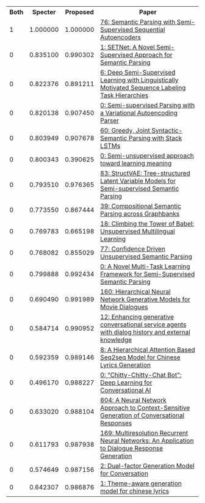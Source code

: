 <html><table><tr>
<th>Both</th>
<th>Specter</th>
<th>Proposed</th>
<th>Paper</th>
</tr>
<tr>
<td>1</td>
<td>1.000000</td>
<td>1.000000</td>
<td><a href="https://www.semanticscholar.org/paper/1d00075feb9f2fecc1d035897b98eb2f45461b2e">76: Semantic Parsing with Semi-Supervised Sequential Autoencoders</a></td>
</tr>
<tr>
<td>0</td>
<td>0.835100</td>
<td>0.990302</td>
<td><a href="https://www.semanticscholar.org/paper/38cdd12ea4f4b0de0a0ab7ba711b252896faf034">1: SETNet: A Novel Semi-Supervised Approach for Semantic Parsing</a></td>
</tr>
<tr>
<td>0</td>
<td>0.822376</td>
<td>0.891211</td>
<td><a href="https://www.semanticscholar.org/paper/48e914e427a5025de7fb9d9e83a29d8b2a47ed08">6: Deep Semi-Supervised Learning with Linguistically Motivated Sequence Labeling Task Hierarchies</a></td>
</tr>
<tr>
<td>0</td>
<td>0.820138</td>
<td>0.907450</td>
<td><a href="https://www.semanticscholar.org/paper/7ce2140a3171d6d9f5f90eafce81341ecdd22384">0: Semi-supervised Parsing with a Variational Autoencoding Parser</a></td>
</tr>
<tr>
<td>0</td>
<td>0.803949</td>
<td>0.907678</td>
<td><a href="https://www.semanticscholar.org/paper/ba049e9e4ac472eea8b9e92aa8daec736d2cdefd">60: Greedy, Joint Syntactic-Semantic Parsing with Stack LSTMs</a></td>
</tr>
<tr>
<td>0</td>
<td>0.800343</td>
<td>0.390625</td>
<td><a href="https://www.semanticscholar.org/paper/09931cfaa26290ada1a1083bca88c330122e0967">0: Semi-unsupervised approach toward learning meaning</a></td>
</tr>
<tr>
<td>0</td>
<td>0.793510</td>
<td>0.976365</td>
<td><a href="https://www.semanticscholar.org/paper/2068825cabd94c951a0282ed731a8b8f2da1721c">83: StructVAE: Tree-structured Latent Variable Models for Semi-supervised Semantic Parsing</a></td>
</tr>
<tr>
<td>0</td>
<td>0.773550</td>
<td>0.867444</td>
<td><a href="https://www.semanticscholar.org/paper/671a05535da65f9fc22800b5aa94795fc670ac45">39: Compositional Semantic Parsing across Graphbanks</a></td>
</tr>
<tr>
<td>0</td>
<td>0.769783</td>
<td>0.665198</td>
<td><a href="https://www.semanticscholar.org/paper/b073e3586d4717f88bbcd716cd6064e6a3fde5d8">18: Climbing the Tower of Babel: Unsupervised Multilingual Learning</a></td>
</tr>
<tr>
<td>0</td>
<td>0.768082</td>
<td>0.855029</td>
<td><a href="https://www.semanticscholar.org/paper/d7add86884b03ded456bd0fd09fa28030f3d64d9">77: Confidence Driven Unsupervised Semantic Parsing</a></td>
</tr>
<tr>
<td>0</td>
<td>0.799888</td>
<td>0.992434</td>
<td><a href="https://www.semanticscholar.org/paper/74980ef7c068167a18ccd5700cc3efdda5f8a33a">0: A Novel Multi-Task Learning Framework for Semi-Supervised Semantic Parsing</a></td>
</tr>
<tr>
<td>0</td>
<td>0.690490</td>
<td>0.991989</td>
<td><a href="https://www.semanticscholar.org/paper/7df22e88a86d7e7e914a9cf3ad5b8fbd62b35cb8">160: Hierarchical Neural Network Generative Models for Movie Dialogues</a></td>
</tr>
<tr>
<td>0</td>
<td>0.584714</td>
<td>0.990952</td>
<td><a href="https://www.semanticscholar.org/paper/1ed28ab8df23883340d69ec0d1346d612487b306">12: Enhancing generative conversational service agents with dialog history and external knowledge</a></td>
</tr>
<tr>
<td>0</td>
<td>0.592359</td>
<td>0.989146</td>
<td><a href="https://www.semanticscholar.org/paper/90872d9660e4514d09d02b2914d00a9a38d42661">8: A Hierarchical Attention Based Seq2seq Model for Chinese Lyrics Generation</a></td>
</tr>
<tr>
<td>0</td>
<td>0.496170</td>
<td>0.988227</td>
<td><a href="https://www.semanticscholar.org/paper/20aa05e0459be89c8c1253a2705b1031c9db7aa9">0: “Chitty-Chitty-Chat Bot”: Deep Learning for Conversational AI</a></td>
</tr>
<tr>
<td>0</td>
<td>0.633020</td>
<td>0.988104</td>
<td><a href="https://www.semanticscholar.org/paper/5247a6e3a60ff0381355e66bfc313bf27512ae0c">804: A Neural Network Approach to Context-Sensitive Generation of Conversational Responses</a></td>
</tr>
<tr>
<td>0</td>
<td>0.611793</td>
<td>0.987938</td>
<td><a href="https://www.semanticscholar.org/paper/afd11ad7af1bad30b516ad4b050e9ee2b41fa335">169: Multiresolution Recurrent Neural Networks: An Application to Dialogue Response Generation</a></td>
</tr>
<tr>
<td>0</td>
<td>0.574649</td>
<td>0.987156</td>
<td><a href="https://www.semanticscholar.org/paper/8c3c7c9e979d30939833ddf8818f5ff9d7fa48a4">2: Dual-factor Generation Model for Conversation</a></td>
</tr>
<tr>
<td>0</td>
<td>0.642307</td>
<td>0.986876</td>
<td><a href="https://www.semanticscholar.org/paper/3d31c2f21089db0dfcaf6306395a3571ef867aca">1: Theme-aware generation model for chinese lyrics</a></td>
</tr>
</table></html>
